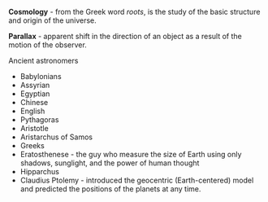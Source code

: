 **Cosmology** - from the Greek word _roots_, is the study of the basic structure and origin of the universe.

**Parallax** - apparent shift in the direction of an object as a result of the motion of the observer.

Ancient astronomers
- Babylonians
- Assyrian
- Egyptian
- Chinese
- English
- Pythagoras
- Aristotle
- Aristarchus of Samos
- Greeks
- Eratosthenese - the guy who measure the size of Earth using only shadows, sunglight, and the power of human thought
- Hipparchus
- Claudius Ptolemy - introduced the geocentric (Earth-centered) model and predicted the positions of the planets at any time.